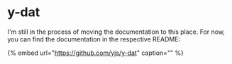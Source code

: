 # y-dat

I'm still in the process of moving the documentation to this place. For now, you can find the documentation in the respective README:

{% embed url="https://github.com/yjs/y-dat" caption="" %}

